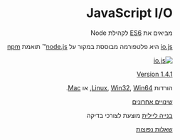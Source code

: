 <div dir="rtl" lang="he">

# JavaScript I/O

מביאים את [ES6](es6.html) לקהילת Node

[io.js](https://github.com/iojs/io.js)
היא פלטפורמה מבוססת במקור על 
[node.js](https://nodejs.org/)&#8482;
תואמת 
[npm](https://www.npmjs.org/)

[![io.js](../images/1.0.0.png)](https://iojs.org/dist/v1.4.1/)

[Version 1.4.1](https://iojs.org/dist/v1.4.1/)

הורדות
[Linux](https://iojs.org/dist/v1.4.1/iojs-v1.4.1-linux-x64.tar.xz),
[Win32](https://iojs.org/dist/v1.4.1/iojs-v1.4.1-x86.msi), [Win64](https://iojs.org/dist/v1.4.1/iojs-v1.4.1-x64.msi),
או
[Mac](https://iojs.org/dist/v1.4.1/iojs-v1.4.1.pkg).


[שינויים אחרונים](https://github.com/iojs/io.js/blob/v1.x/CHANGELOG.md)

[בנייה ליילית](https://iojs.org/download/nightly)
מוצעת לצורכי בדיקה

[שאלות נפוצות](/faq.html)
